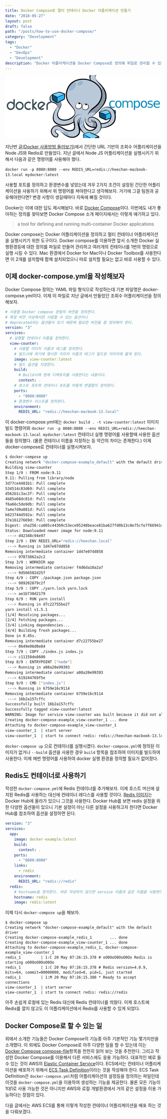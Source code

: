 ```yaml
---
title: Docker Compose로 멀티 컨테이너 Docker 어플리케이션 만들기
date: "2018-05-27"
layout: post
draft: false
path: "/posts/how-to-use-docker-compose/"
category: "Development"
tags:
  - "Docker"
  - "DevOps"
  - "Development"
description: "Docker 어플리케이션을 Docker Compose로 정의해 파일로 관리할 수 있게 하고 손쉽게 멀티 컨테이너 어플리케이션으로 만들어보자"
---
```


![docker-compose](./images/docker-compose.png)

 지난번 [글(Docker 사용방법 둘러보기)](https://heechan.me/posts/how-to-use-docker/)에서 간단한 URL 기반의 조회수 어플리케이션을 Node JS와 Redis로 만들었다. 지난 글에서 Node JS 어플리케이션을 실행시키기 위해서 다음과 같은 명령어를 사용해야 했다. 

`docker run -p 8080:8080 --env REDIS_URL=redis://heechan-macbook-13.local mydocker:latest` 

사용할 포트를 정의하고 환경변수를 넣었는데 겨우 2가지 조건이 설정된 간단한 어플리케이션을 사용하기 위해서 위 명령어를 쳐야한다고 생각해보자. 거기에 그걸 팀원과 공유해야한다면? 변경 사항이 생길때마다 지옥에 빠질 것이다.

 Docker는 이에 대한 답도 제시해놨다. 바로 [Docker Compose](https://docs.docker.com/compose/)이다. 이번에도 내가 좋아하는 정의를 찾아보면 Docker Compose 소개 페이지에서는 이렇게 얘기하고 있다. 

> a tool for defining and running multi-container Docker applications

 Docker compose는 Docker 어플리케이션을 정의하고 멀티 컨테이너 어플리케이션을 실행시키기 위한 도구이다. Docker compose를 이용하면 앞서 소개한 Docker 실행환경등에 대한 정의를 파일로 만들어 관리하고 여러개의 컨테이너를 1번의 명령으로 실행 시킬 수 있다. Mac 환경에서 Docker for Mac이나 Docker Toolbox를 사용한다면 이 2개를 설치할때 함께 설치되었으니 따로 설치할 필요는 없고 바로 사용할 수 있다.

## 이제 docker-compose.yml을 작성해보자

Docker Compose 정의는 YAML 파일 형식으로 작성하는데 기본 파일명은 docker-compose.yml이다. 이제 이 파일로 지난 글에서 만들었던 조회수 어플리케이션을 정의해보자.

```yaml
# 사용할 Docker compose 문법의 버전을 정의한다. 
# 특정 버전 이상에서만 사용할 수 있는 옵션이나 
# deprecated되는 옵션들이 있기 때문에 필요한 버전을 잘 정의해야 한다.
version: "3"
services:
  # 실행할 컨테이너 이름을 정의한다. 
  view-counter:
    # 사용할 이미지 이름과 태그를 정의한다. 
    # 빌드시에 여기에 명시한 이미지 이름과 태그가 빌드된 이미지에 붙게 된다.
    image: view-counter:latest
    # 빌드 옵션을 지정한다.
    build:
      # Build시에 현재 디렉토리를 사용한다는 내용이다.
      context: .
    # 호스트 포트와 컨테이너 포트를 어떻게 연결할지 정의한다.
    ports:
      - "8080:8080"
    # 환경변수 리스트를 정의한다. 
    environment:
      REDIS_URL: "redis://heechan-macbook-13.local"
```

이 docker-compose.yml에는  `docker build . -t view-counter:latest` 이미지 빌드 명령어와  `docker run -p 8080:8080 --env REDIS_URL=redis://heechan-macbook-13.local mydocker:latest`  컨테이너 실행 명령어를 사용할때 사용한 옵션들을 정의했다. (물론 컨테이너 이름을 지정하는 등 약간의 차이는 존재한다.) 이제 docker-compose로 컨테이너를 실행시켜보자. 

```bash
$ docker-compose up
Creating network "docker-compose-example_default" with the default driver
Building view-counter
Step 1/9 : FROM node:9.11
9.11: Pulling from library/node
3d77ce4481b1: Pull complete
534514c83d69: Pull complete
d562b1c3ac3f: Pull complete
4b85e68dc01d: Pull complete
f6a66c5de9db: Pull complete
7a4e7d9a081d: Pull complete
b623744d592a: Pull complete
37e16127669d: Pull complete
Digest: sha256:ca805c44369c53ece95248beace81ba627fd0b13c0e75cfe7f6694144c60bc7c
Status: Downloaded newer image for node:9.11
 ---> d42348c94e97
Step 2/9 : ENV REDIS_URL="redis://heechan.local"
 ---> Running in 1d47e07dd858
Removing intermediate container 1d47e07dd858
 ---> 97873862a2c2
Step 3/9 : WORKDIR app
Removing intermediate container f4d6da10a2a7
 ---> 9d566502d25f
Step 4/9 : COPY ./package.json package.json
 ---> 989202879c2f
Step 5/9 : COPY ./yarn.lock yarn.lock
 ---> ae1b730d2179
Step 6/9 : RUN yarn install
 ---> Running in d7c22755be27
yarn install v1.5.1
[1/4] Resolving packages...
[2/4] Fetching packages...
[3/4] Linking dependencies...
[4/4] Building fresh packages...
Done in 0.45s.
Removing intermediate container d7c22755be27
 ---> 0649e06d0e84
Step 7/9 : COPY ./index.js index.js
 ---> c11158de8600
Step 8/9 : ENTRYPOINT ["node"]
 ---> Running in a08a20e99393
Removing intermediate container a08a20e99393
 ---> 619244769f5e
Step 9/9 : CMD ["index.js"]
 ---> Running in 6759e16c9114
Removing intermediate container 6759e16c9114
 ---> 16b2a157cffc
Successfully built 16b2a157cffc
Successfully tagged view-counter:latest
WARNING: Image for service view-counter was built because it did not already exist. To rebuild this image you must use `docker-compose build` or `docker-compose up --build`.
Creating docker-compose-example_view-counter_1 ... done
Attaching to docker-compose-example_view-counter_1
view-counter_1  | start server
view-counter_1  | start to connect redis: redis://heechan-macbook-13.local
```

`docker-compose up` 으로 컨테이너를 실행시켰다. `docker-compose.yml`에 정의된 이미지가 없거나 `--build` 옵션을 사용한 경우 `build` 항목을 참조하여 이미지를 빌드하여 사용한다. 이제 매번 명령어를 사용하여 docker 실행 환경을 정의할 필요가 없어졌다. 

## Redis도 컨테이너로 사용하기

작성한 `docker-compose.yml`에 Redis 컨테이너를 추가해보자. 이제 호스트 머신에 설치된 Redis를 사용하는 대신에 컨테이너 레디스를 사용할 것이다. [Redis 이미지](https://hub.docker.com/_/redis/)는 Docker Hub에 올라가 있으니 그것을 사용한다. Docker Hub를 보면 redis 설정을 위한 다양한 옵션들이 있으니 기본 설정이 아닌 다른 설정을 사용하고자 한다면 Docker Hub를 참조하여 옵션을 설정하면 된다.

```yaml
version: "3"
services:
  app:
    image: docker-example:latest
    build:
      context: .
    ports:
      - "8080:8080"
    links:
      - redis
    environment:
      REDIS_URL: "redis://redis"
  redis:
    # hostname을 정의한다. 따로 작성하지 않으면 service 이름과 같은 이름을 사용한다.
    hostname: redis
    image: redis:latest
```

이제 다시 `docker-compose up`을 해보자. 

```shell
$ docker-compose up
Creating network "docker-compose-example_default" with the default driver
Creating docker-compose-example_redis_1        ... done
Creating docker-compose-example_view-counter_1 ... done
Attaching to docker-compose-example_redis_1, docker-compose-example_view-counter_1
redis_1         | 1:C 20 May 07:26:15.378 # oO0OoO0OoO0Oo Redis is starting oO0OoO0OoO0Oo
redis_1         | 1:C 20 May 07:26:15.378 # Redis version=4.0.9, bits=64, commit=00000000, modified=0, pid=1, just started
redis_1         | 1:M 20 May 07:26:15.380 * Ready to accept connections
view-counter_1  | start server
view-counter_1  | start to connect redis: redis://redis
```

 아주 손쉽게 로컬에 있는 Redis 대신에 Redis 컨테이너를 띄웠다. 이제 호스트에 Redis를 깔지 않고도 이 어플리케이션에서 Redis를 사용할 수 있게 되었다. 

## Docker Compose로 할 수 있는 일

위에서 소개한 기능들은 Docker Compose의 기능중 아주 기본적인 기능 몇가지만을 소개했다. 이 외에도 Docker Compose로 아주 다양한 일을 할 수 있는데 이는 [Docker Compose compose-file](https://docs.docker.com/compose/compose-file/#service-configuration-reference)항목을 천천히 읽어 보는 것을 추천한다. 그리고 작성한 Docker Compose를 이용해서 다른 서비스에도 응용 가능하다. 대표적인 예로 들 수 있는 것이 AWS의 [Elastic Container Service](https://aws.amazon.com/ecs/)이다. ECS에서는 컨테이너 어플리케이션을 배포하기 위해서 [ECS Task Definition](https://docs.aws.amazon.com/ko_kr/AWSCloudFormation/latest/UserGuide/aws-resource-ecs-taskdefinition.html)이라는 것을 작성해야 한다. ECS Task Definition은 `docker-compose.yml`처럼 어플리케이션의 설정등을 정의하는 파일인데 이것을 `docker-compose.yml`을 이용하여 생성하는 기능을 제공한다. 물론 모든 기능이 1대1로 사용 가능한 것은 아니지만 AWS와 로컬 개발환경에서 거의 같은 설정을 이용 가능하다는 장점이 있다.

다음 글에서는 AWS ECS를 통해 이렇게 작성한 컨테이너 어플리케이션을 배포 하는 것을 다뤄보겠다. 




